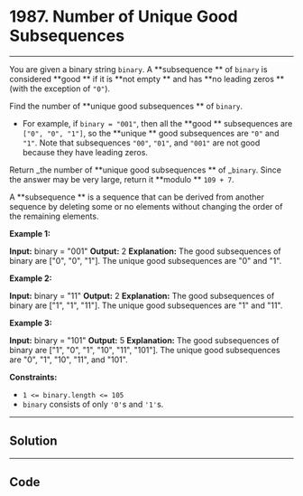 # 1987. Number of Unique Good Subsequences

---

You are given a binary string `binary`. A **subsequence ** of `binary` is considered **good ** if it is **not empty ** and has **no leading zeros ** (with the exception of `"0"`).

Find the number of **unique good subsequences ** of `binary`.

  * For example, if `binary = "001"`, then all the **good ** subsequences are `["0", "0", "1"]`, so the **unique ** good subsequences are `"0"` and `"1"`. Note that subsequences `"00"`, `"01"`, and `"001"` are not good because they have leading zeros.



Return _the number of **unique good subsequences ** of _`binary`. Since the answer may be very large, return it **modulo ** `109 + 7`.

A **subsequence ** is a sequence that can be derived from another sequence by deleting some or no elements without changing the order of the remaining elements.

 

**Example 1:**


**Input:** binary = "001"
**Output:** 2
**Explanation:** The good subsequences of binary are ["0", "0", "1"].
The unique good subsequences are "0" and "1".


**Example 2:**


**Input:** binary = "11"
**Output:** 2
**Explanation:** The good subsequences of binary are ["1", "1", "11"].
The unique good subsequences are "1" and "11".

**Example 3:**


**Input:** binary = "101"
**Output:** 5
**Explanation:** The good subsequences of binary are ["1", "0", "1", "10", "11", "101"]. 
The unique good subsequences are "0", "1", "10", "11", and "101".


 

**Constraints:**

  * `1 <= binary.length <= 105`
  * `binary` consists of only `'0'`s and `'1'`s.

---

## Solution



---

## Code
```python


```